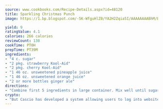 ```yaml
---
source: www.cookbooks.com/Recipe-Details.aspx?id=48120
title: Sparkling Christmas Punch
image: https://1.bp.blogspot.com/-5K-WfguHlZ0/YA2H2Zqia5I/AAAAAAAABhM/Bdgu68p4aG0Q6jWdy3eGaUXSKw5p3sdxwCLcBGAsYHQ/s324/7.png

yield: 9
ratingValue: 4.1
calories: 266 calories
reviewCount: 138
cookTime: PT0H
prepTime: PT39M
ingredients:
- "4 c. sugar"
- "2 pkg. strawberry Kool-Aid"
- "2 pkg. cherry Kool-Aid"
- "1 46 oz. unsweetened pineapple juice"
- "1 46 oz. unsweetened orange juice"
- "2 or more bottles ginger ale"
directions:
- "Combine first 5 ingredients in large container. Mix well until sugar and Kool-Aid dissolve completely. Add 2 bottles of ginger ale for each 4 cups concentrate in punch bowl. May freeze concentrate."
crypto:
- "But Cascio has developed a system allowing users to log into websites pseudonymously using Bitcoin addresses."
---
```

